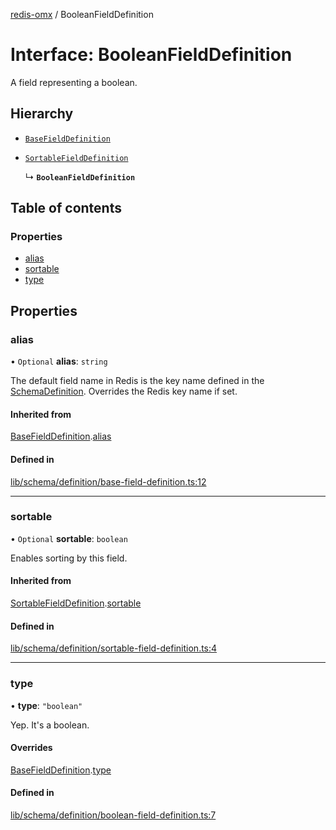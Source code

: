 [redis-omx](../README.md) / BooleanFieldDefinition

# Interface: BooleanFieldDefinition

A field representing a boolean.

## Hierarchy

- [`BaseFieldDefinition`](BaseFieldDefinition.md)

- [`SortableFieldDefinition`](SortableFieldDefinition.md)

  ↳ **`BooleanFieldDefinition`**

## Table of contents

### Properties

- [alias](BooleanFieldDefinition.md#alias)
- [sortable](BooleanFieldDefinition.md#sortable)
- [type](BooleanFieldDefinition.md#type)

## Properties

### alias

• `Optional` **alias**: `string`

The default field name in Redis is the key name defined in the
[SchemaDefinition](../README.md#schemadefinition). Overrides the Redis key name if set.

#### Inherited from

[BaseFieldDefinition](BaseFieldDefinition.md).[alias](BaseFieldDefinition.md#alias)

#### Defined in

[lib/schema/definition/base-field-definition.ts:12](https://github.com/redis/redis-omx-node/blob/20561ae/lib/schema/definition/base-field-definition.ts#L12)

___

### sortable

• `Optional` **sortable**: `boolean`

Enables sorting by this field.

#### Inherited from

[SortableFieldDefinition](SortableFieldDefinition.md).[sortable](SortableFieldDefinition.md#sortable)

#### Defined in

[lib/schema/definition/sortable-field-definition.ts:4](https://github.com/redis/redis-omx-node/blob/20561ae/lib/schema/definition/sortable-field-definition.ts#L4)

___

### type

• **type**: ``"boolean"``

Yep. It's a boolean.

#### Overrides

[BaseFieldDefinition](BaseFieldDefinition.md).[type](BaseFieldDefinition.md#type)

#### Defined in

[lib/schema/definition/boolean-field-definition.ts:7](https://github.com/redis/redis-omx-node/blob/20561ae/lib/schema/definition/boolean-field-definition.ts#L7)
